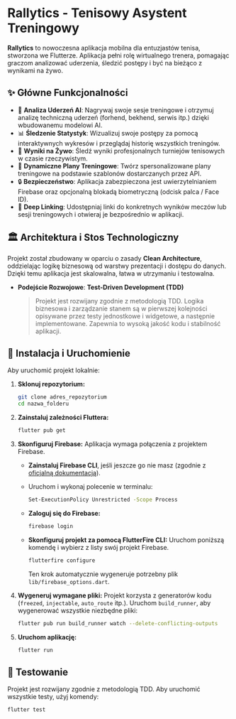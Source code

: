 # Rallytics - Tenisowy Asystent Treningowy

**Rallytics** to nowoczesna aplikacja mobilna dla entuzjastów tenisa, stworzona we Flutterze. Aplikacja pełni rolę wirtualnego trenera, pomagając graczom analizować uderzenia, śledzić postępy i być na bieżąco z wynikami na żywo.

## ✨ Główne Funkcjonalności

*   🤖 **Analiza Uderzeń AI**: Nagrywaj swoje sesje treningowe i otrzymuj analizę techniczną uderzeń (forhend, bekhend, serwis itp.) dzięki wbudowanemu modelowi AI.
*   📊 **Śledzenie Statystyk**: Wizualizuj swoje postępy za pomocą interaktywnych wykresów i przeglądaj historię wszystkich treningów.
*   🎾 **Wyniki na Żywo**: Śledź wyniki profesjonalnych turniejów tenisowych w czasie rzeczywistym.
*   📝 **Dynamiczne Plany Treningowe**: Twórz spersonalizowane plany treningowe na podstawie szablonów dostarczanych przez API.
*   🔒 **Bezpieczeństwo**: Aplikacja zabezpieczona jest uwierzytelnianiem Firebase oraz opcjonalną blokadą biometryczną (odcisk palca / Face ID).
*   🔗 **Deep Linking**: Udostępniaj linki do konkretnych wyników meczów lub sesji treningowych i otwieraj je bezpośrednio w aplikacji.

## 🏛️ Architektura i Stos Technologiczny

Projekt został zbudowany w oparciu o zasady **Clean Architecture**, oddzielając logikę biznesową od warstwy prezentacji i dostępu do danych. Dzięki temu aplikacja jest skalowalna, łatwa w utrzymaniu i testowalna.

*   **Podejście Rozwojowe**: **Test-Driven Development (TDD)**
    > Projekt jest rozwijany zgodnie z metodologią TDD. Logika biznesowa i zarządzanie stanem są w pierwszej kolejności opisywane przez testy jednostkowe i widgetowe, a następnie implementowane. Zapewnia to wysoką jakość kodu i stabilność aplikacji.

## 🚀 Instalacja i Uruchomienie

Aby uruchomić projekt lokalnie:

1.  **Sklonuj repozytorium:**
    ```bash
    git clone adres_repozytorium
    cd nazwa_folderu
    ```

2.  **Zainstaluj zależności Fluttera:**
    ```bash
    flutter pub get
    ```

3.  **Skonfiguruj Firebase:**
    Aplikacja wymaga połączenia z projektem Firebase.
    
    *   **Zainstaluj Firebase CLI**, jeśli jeszcze go nie masz (zgodnie z [oficjalną dokumentacją](https://firebase.google.com/docs/cli#setup_update)).
    
    *   Uruchom i wykonaj polecenie w terminalu:
        ```bash
        Set-ExecutionPolicy Unrestricted -Scope Process
        ```

    *   **Zaloguj się do Firebase:**
        ```bash
        firebase login
        ```
    
    *   **Skonfiguruj projekt za pomocą FlutterFire CLI:**
        Uruchom poniższą komendę i wybierz z listy swój projekt Firebase.
        ```bash
        flutterfire configure
        ```
        Ten krok automatycznie wygeneruje potrzebny plik `lib/firebase_options.dart`.

4.  **Wygeneruj wymagane pliki:**
    Projekt korzysta z generatorów kodu (`freezed`, `injectable`, `auto_route` itp.). Uruchom `build_runner`, aby wygenerować wszystkie niezbędne pliki:
    ```bash
    flutter pub run build_runner watch --delete-conflicting-outputs
    ```

5.  **Uruchom aplikację:**
    ```bash
    flutter run
    ```

## 🧪 Testowanie

Projekt jest rozwijany zgodnie z metodologią TDD. Aby uruchomić wszystkie testy, użyj komendy:
```bash
flutter test